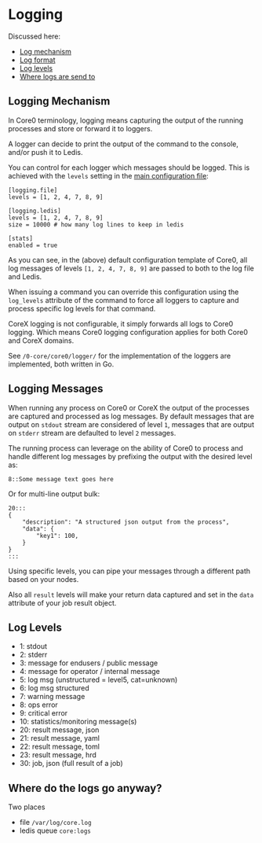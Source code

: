 # Logging

Discussed here:

- [Log mechanism](#log-mechanism)
- [Log format](#log-format)
- [Log levels](#log-levels)
- [Where logs are send to](#log-sending)


<a id="log-mechanism"></a>
## Logging Mechanism

In Core0 terminology, logging means capturing the output of the running processes and store or forward it to loggers.

A logger can decide to print the output of the command to the console, and/or push it to Ledis.

You can control for each logger which messages should be logged. This is achieved  with the `levels` setting in the [main configuration file](../config/main.md):

```
[logging.file]
levels = [1, 2, 4, 7, 8, 9]

[logging.ledis]
levels = [1, 2, 4, 7, 8, 9]
size = 10000 # how many log lines to keep in ledis

[stats]
enabled = true
```

As you can see, in the (above) default configuration template of Core0, all log messages of levels `[1, 2, 4, 7, 8, 9]` are passed to both to the log file and Ledis.

When issuing a command you can override this configuration using the `log_levels` attribute of the command to force all loggers to capture and process specific log levels for that command.

CoreX logging is not configurable, it simply forwards all logs to Core0 logging. Which means Core0 logging configuration applies for both Core0 and CoreX domains.

See `/0-core/core0/logger/` for the implementation of the loggers are implemented, both written in Go.


<a id="log-format"></a>
## Logging Messages

When running any process on Core0 or CoreX the output of the processes are captured and processed as log messages. By default messages that are output on `stdout` stream are considered of level `1`, messages that are output on `stderr` stream are defaulted to level `2` messages.

The running process can leverage on the ability of Core0 to process and handle different log messages by prefixing the output with the desired level as:

```
8::Some message text goes here
```

Or for multi-line output bulk:

```
20:::
{
    "description": "A structured json output from the process",
    "data": {
        "key1": 100,
    }
}
:::
```

Using specific levels, you can pipe your messages through a different path based on your nodes.

Also all `result` levels will make your return data captured and set in the `data` attribute of your job result object.


<a id="log-levels"></a>
## Log Levels

- 1: stdout
- 2: stderr
- 3: message for endusers / public message
- 4: message for operator / internal message
- 5: log msg (unstructured = level5, cat=unknown)
- 6: log msg structured
- 7: warning message
- 8: ops error
- 9: critical error
- 10: statistics/monitoring message(s)
- 20: result message, json
- 21: result message, yaml
- 22: result message, toml
- 23: result message, hrd
- 30: job, json (full result of a job)


<a id="log-sending"></a>
## Where do the logs go anyway?

Two places
- file `/var/log/core.log`
- ledis queue `core:logs`
